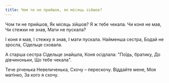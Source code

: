 ```yaml
---
title: Чом ти не прийшов, як місяць зійшов?
---
```

Чом ти не прийшов,
Як місяць зійшов?
Я ж тебе чекала.
Чи коня не мав,
Чи стежки не знав,
Мати не пускала?

І коня я мав,
І стежку я знав,
І мати пускала.
Найменша сестра,
Бодай не зросла,
Сідельце сховала.

А старша сестра
Сідельце знайшла,
Коня осідлала:
"Поїдь, братику,
До дівчиноньки,
Що тебе чекала".

Тече річенька
Невеличенька,
Схочу – перескочу.
Віддайте мене,
Моя матінко,
За кого я схочу.